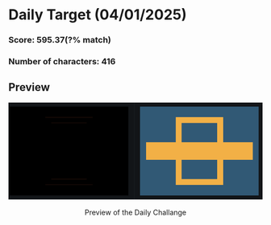 # **Daily Target (04/01/2025)**

  

### Score: 595.37(?% match)
### Number of characters: 416

## Preview

<div style="text-align: center;">

![Target Preview](target.png)

<p>Preview of the Daily Challange</p>

</div>

